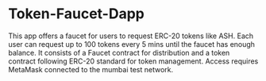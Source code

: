 # Token-Faucet-Dapp
This app offers a faucet for users to request ERC-20 tokens like ASH. Each user can request up to 100 tokens every 5 mins until the faucet has enough balance. It consists of a Faucet contract for distribution and a token contract following ERC-20 standard for token management. Access requires MetaMask connected to the mumbai test network.
